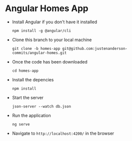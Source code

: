 # Angular Homes App
- Install Angular if you don't have it installed

  `npm install -g @angular/cli`

- Clone this branch to your local machine

  `git clone -b homes-app git@github.com:justenanderson-commits/angular-homes.git`

- Once the code has been downloaded

  `cd homes-app`

- Install the depencies

  `npm install` 

- Start the server

  `json-server --watch db.json`

- Run the application 

  `ng serve`

- Navigate to `http://localhost:4200/` in the browser

